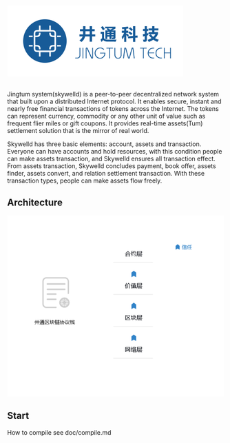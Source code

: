 ![](images/jingtum.png)
##

Jingtum system(skywelld) is a peer-to-peer decentralized network system that built upon a distributed Internet protocol. It enables secure, instant and nearly free financial transactions of tokens across the Internet. The tokens can represent currency, commodity or any other unit of value such as frequent flier miles or gift coupons. It provides real-time assets(Tum) settlement solution that is the mirror of real world.


Skywelld has three basic elements: account, assets and transaction. Everyone can have accounts and hold resources, with this condition people can make assets transaction, and Skywelld ensures all transaction effect. From assets transaction, Skywelld concludes payment, book offer, assets finder, assets convert, and relation settlement transaction. With these transaction types, people can make assets flow freely.

## Architecture ##

![](images/architecture.png)


## Start ##

How to compile see doc/compile.md

